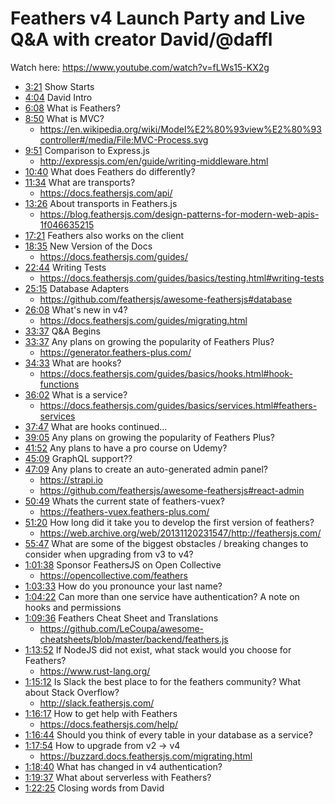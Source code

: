 # Feathers v4 Launch Party and Live Q&A with creator David/@daffl

Watch here: https://www.youtube.com/watch?v=fLWs15-KX2g

- [3:21](https://www.youtube.com/watch?v=fLWs15-KX2g&t=201s) Show Starts
- [4:04](https://www.youtube.com/watch?v=fLWs15-KX2g&t=244s) David Intro
- [6:08](https://www.youtube.com/watch?v=fLWs15-KX2g&t=368s) What is Feathers?
- [8:50](https://www.youtube.com/watch?v=fLWs15-KX2g&t=530s) What is MVC?
	- https://en.wikipedia.org/wiki/Model%E2%80%93view%E2%80%93controller#/media/File:MVC-Process.svg
- [9:51](https://www.youtube.com/watch?v=fLWs15-KX2g&t=591s) Comparison to Express.js
	- http://expressjs.com/en/guide/writing-middleware.html
- [10:40](https://www.youtube.com/watch?v=fLWs15-KX2g&t=640s) What does Feathers do differently?
- [11:34](https://www.youtube.com/watch?v=fLWs15-KX2g&t=694s) What are transports?
	- https://docs.feathersjs.com/api/
- [13:26](https://www.youtube.com/watch?v=fLWs15-KX2g&t=806s) About transports in Feathers.js
	- https://blog.feathersjs.com/design-patterns-for-modern-web-apis-1f046635215
- [17:21](https://www.youtube.com/watch?v=fLWs15-KX2g&t=1041s) Feathers also works on the client
- [18:35](https://www.youtube.com/watch?v=fLWs15-KX2g&t=1115s) New Version of the Docs
	- https://docs.feathersjs.com/guides/
- [22:44](https://www.youtube.com/watch?v=fLWs15-KX2g&t=1364s) Writing Tests
	- https://docs.feathersjs.com/guides/basics/testing.html#writing-tests
- [25:15](https://www.youtube.com/watch?v=fLWs15-KX2g&t=1515s) Database Adapters
	- https://github.com/feathersjs/awesome-feathersjs#database
- [26:08](https://www.youtube.com/watch?v=fLWs15-KX2g&t=1568s) What's new in v4?
	- https://docs.feathersjs.com/guides/migrating.html
- [33:37](https://www.youtube.com/watch?v=fLWs15-KX2g&t=2017s) Q&A Begins
- [33:37](https://www.youtube.com/watch?v=fLWs15-KX2g&t=2017s) Any plans on growing the popularity of Feathers Plus?
	- https://generator.feathers-plus.com/
- [34:33](https://www.youtube.com/watch?v=fLWs15-KX2g&t=2073s) What are hooks?
	- https://docs.feathersjs.com/guides/basics/hooks.html#hook-functions
- [36:02](https://www.youtube.com/watch?v=fLWs15-KX2g&t=2162s) What is a service?
	- https://docs.feathersjs.com/guides/basics/services.html#feathers-services
- [37:47](https://www.youtube.com/watch?v=fLWs15-KX2g&t=2267s) What are hooks continued...
- [39:05](https://www.youtube.com/watch?v=fLWs15-KX2g&t=2345s) Any plans on growing the popularity of Feathers Plus?
- [41:52](https://www.youtube.com/watch?v=fLWs15-KX2g&t=2512s) Any plans to have a pro course on Udemy?
- [45:09](https://www.youtube.com/watch?v=fLWs15-KX2g&t=2709s) GraphQL support??
- [47:09](https://www.youtube.com/watch?v=fLWs15-KX2g&t=2829s) Any plans to create an auto-generated admin panel?
	- https://strapi.io
	- https://github.com/feathersjs/awesome-feathersjs#react-admin
- [50:49](https://www.youtube.com/watch?v=fLWs15-KX2g&t=3049s) Whats the current state of feathers-vuex?
	- https://feathers-vuex.feathers-plus.com/
- [51:20](https://www.youtube.com/watch?v=fLWs15-KX2g&t=3080s) How long did it take you to develop the first version of feathers?
	- https://web.archive.org/web/20131120231547/http://feathersjs.com/
- [55:47](https://www.youtube.com/watch?v=fLWs15-KX2g&t=3347s) What are some of the biggest obstacles / breaking changes to consider when upgrading from v3 to v4?
- [1:01:38](https://www.youtube.com/watch?v=fLWs15-KX2g&t=3698s) Sponsor FeathersJS on Open Collective
	- https://opencollective.com/feathers
- [1:03:33](https://www.youtube.com/watch?v=fLWs15-KX2g&t=3813s) How do you pronounce your last name?
- [1:04:22](https://www.youtube.com/watch?v=fLWs15-KX2g&t=3862s) Can more than one service have authentication? A note on hooks and permissions
- [1:09:36](https://www.youtube.com/watch?v=fLWs15-KX2g&t=4176s) Feathers Cheat Sheet and Translations
	- https://github.com/LeCoupa/awesome-cheatsheets/blob/master/backend/feathers.js
- [1:13:52](https://www.youtube.com/watch?v=fLWs15-KX2g&t=4432s) If NodeJS did not exist, what stack would you choose for Feathers?
	- https://www.rust-lang.org/
- [1:15:12](https://www.youtube.com/watch?v=fLWs15-KX2g&t=4512s) Is Slack the best place to for the feathers community? What about Stack Overflow?
	- http://slack.feathersjs.com/
- [1:16:17](https://www.youtube.com/watch?v=fLWs15-KX2g&t=4577s) How to get help with Feathers
	- https://docs.feathersjs.com/help/
- [1:16:44](https://www.youtube.com/watch?v=fLWs15-KX2g&t=4604s) Should you think of every table in your database as a service?
- [1:17:54](https://www.youtube.com/watch?v=fLWs15-KX2g&t=4674s) How to upgrade from v2 -> v4
	- https://buzzard.docs.feathersjs.com/migrating.html
- [1:18:40](https://www.youtube.com/watch?v=fLWs15-KX2g&t=4720s) What has changed in v4 authentication?
- [1:19:37](https://www.youtube.com/watch?v=fLWs15-KX2g&t=4777s) What about serverless with Feathers?
- [1:22:25](https://www.youtube.com/watch?v=fLWs15-KX2g&t=4945s) Closing words from David